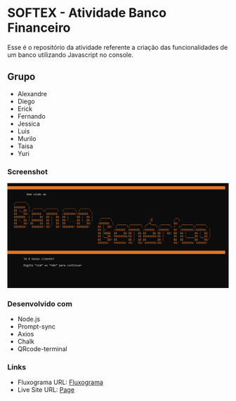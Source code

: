 # SOFTEX - Atividade Banco Financeiro

Esse é o repositório da atividade referente a criação das funcionalidades de um banco utilizando Javascript no console.

## Grupo

- Alexandre
- Diego
- Erick
- Fernando
- Jessica
- Luis
- Murilo
- Taisa
- Yuri

### Screenshot

![](./img/Captura%20de%20tela%202024-07-23%20153931.png)

### Desenvolvido com

- Node.js
- Prompt-sync
- Axios
- Chalk
- QRcode-terminal

### Links

- Fluxograma URL: [Fluxograma](https://www.figma.com/board/lSMLOYoqn8FmXyUni8VR24/Fluxograma-Banco-Gen%C3%A9rico?node-id=0-1&t=RqlsYUS9Vg1HDEU6-0)
- Live Site URL: [Page](https://aslinsjr.github.io/banco2.0/)








